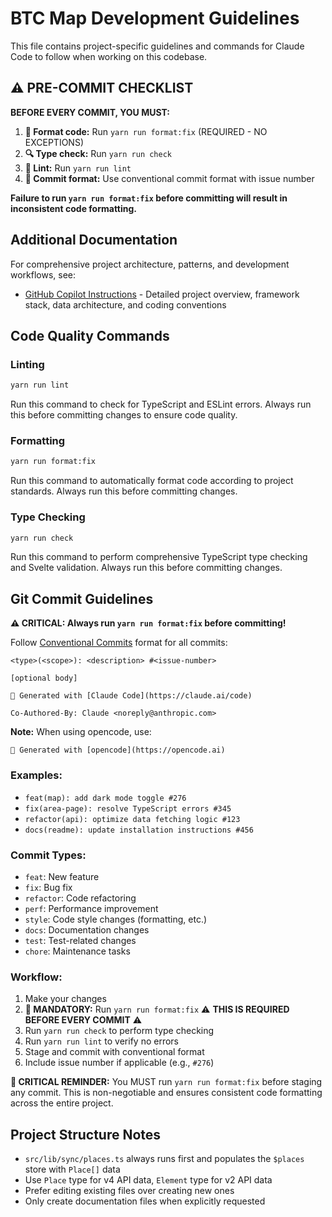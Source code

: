 # BTC Map Development Guidelines

This file contains project-specific guidelines and commands for Claude Code to follow when working on this codebase.

## ⚠️ PRE-COMMIT CHECKLIST

**BEFORE EVERY COMMIT, YOU MUST:**

1. **🎨 Format code:** Run `yarn run format:fix` (REQUIRED - NO EXCEPTIONS)
2. **🔍 Type check:** Run `yarn run check`
3. **🧹 Lint:** Run `yarn run lint`
4. **📝 Commit format:** Use conventional commit format with issue number

**Failure to run `yarn run format:fix` before committing will result in inconsistent code formatting.**

## Additional Documentation

For comprehensive project architecture, patterns, and development workflows, see:

- [GitHub Copilot Instructions](.github/copilot-instructions.md) - Detailed project overview, framework stack, data architecture, and coding conventions

## Code Quality Commands

### Linting

```bash
yarn run lint
```

Run this command to check for TypeScript and ESLint errors. Always run this before committing changes to ensure code quality.

### Formatting

```bash
yarn run format:fix
```

Run this command to automatically format code according to project standards. Always run this before committing changes.

### Type Checking

```bash
yarn run check
```

Run this command to perform comprehensive TypeScript type checking and Svelte validation. Always run this before committing changes.

## Git Commit Guidelines

**⚠️ CRITICAL: Always run `yarn run format:fix` before committing!**

Follow [Conventional Commits](https://www.conventionalcommits.org/) format for all commits:

```
<type>(<scope>): <description> #<issue-number>

[optional body]

🤖 Generated with [Claude Code](https://claude.ai/code)

Co-Authored-By: Claude <noreply@anthropic.com>
```

**Note:** When using opencode, use:

```
🤖 Generated with [opencode](https://opencode.ai)
```

### Examples:

- `feat(map): add dark mode toggle #276`
- `fix(area-page): resolve TypeScript errors #345`
- `refactor(api): optimize data fetching logic #123`
- `docs(readme): update installation instructions #456`

### Commit Types:

- `feat`: New feature
- `fix`: Bug fix
- `refactor`: Code refactoring
- `perf`: Performance improvement
- `style`: Code style changes (formatting, etc.)
- `docs`: Documentation changes
- `test`: Test-related changes
- `chore`: Maintenance tasks

### Workflow:

1. Make your changes
2. **🎨 MANDATORY:** Run `yarn run format:fix` ⚠️ **THIS IS REQUIRED BEFORE EVERY COMMIT** ⚠️
3. Run `yarn run check` to perform type checking
4. Run `yarn run lint` to verify no errors
5. Stage and commit with conventional format
6. Include issue number if applicable (e.g., `#276`)

**🚨 CRITICAL REMINDER:** You MUST run `yarn run format:fix` before staging any commit. This is non-negotiable and ensures consistent code formatting across the entire project.

## Project Structure Notes

- `src/lib/sync/places.ts` always runs first and populates the `$places` store with `Place[]` data
- Use `Place` type for v4 API data, `Element` type for v2 API data
- Prefer editing existing files over creating new ones
- Only create documentation files when explicitly requested
